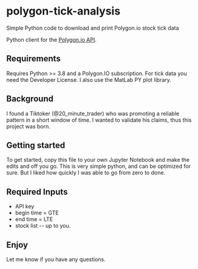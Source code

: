 # polygon-tick-analysis
Simple Python code to download and print Polygon.io stock tick data

Python client for the [Polygon.io API](https://polygon.io).

## Requirements
Requires Python >= 3.8 and a Polygon.IO subscription. For tick data you need the Developer License.
I also use the MatLab PY plot library.

## Background
I found a Tiktoker (@20_minute_trader) who was promoting a reliable pattern in a short window of time. I wanted to validate his claims, thus this project was born.

## Getting started
To get started, copy this file to your own Jupyter Notebook and make the edits and off you go.  This is very simple python, and can be optimized for sure.  But I liked how quickly I was able to go from zero to done.

## Required Inputs
* API key
* begin time = GTE
* end time = LTE
* stock list -- up to you.


## Enjoy 
Let me know if you have any questions.

